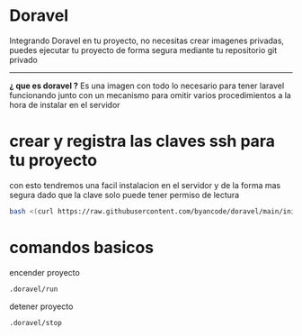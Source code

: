 # Doravel

Integrando Doravel en tu proyecto, no necesitas crear imagenes privadas, puedes ejecutar tu proyecto de forma segura mediante tu repositorio git privado

---

**¿ que es doravel ?**
Es una imagen con todo lo necesario para tener laravel funcionando junto con un mecanismo para omitir varios procedimientos a la hora de instalar en el servidor

# crear y registra las claves ssh para tu proyecto

con esto tendremos una facil instalacion en el servidor y de la forma mas segura dado que la clave solo puede tener permiso de lectura

```bash
bash <(curl https://raw.githubusercontent.com/byancode/doravel/main/init)
```

# comandos basicos

encender proyecto

```bash
.doravel/run
```

detener proyecto

```bash
.doravel/stop
```
